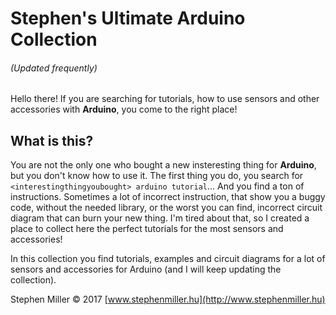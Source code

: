 # Stephen's Ultimate Arduino Collection

###### (Updated frequently)
Hello there! If you are searching for tutorials, how to use sensors and other accessories with **Arduino**, you come to the right place!

## What is this?
You are not the only one who bought a new insteresting thing for **Arduino**, but you don't know how to use it. The first thing you do, you search for `<interestingthingyoubought> arduino tutorial`... And you find a ton of instructions. Sometimes a lot of incorrect instruction, that show you a buggy code, without the needed library, or the worst you can find, incorrect circuit diagram that can burn your new thing. I'm tired about that, so I created a place to collect here the perfect tutorials for the most sensors and accessories!

In this collection you find tutorials, examples and circuit diagrams for a lot of sensors and accessories for Arduino (and I will keep updating the collection).

Stephen Miller © 2017 [www.stephenmiller.hu](http://www.stephenmiller.hu)
